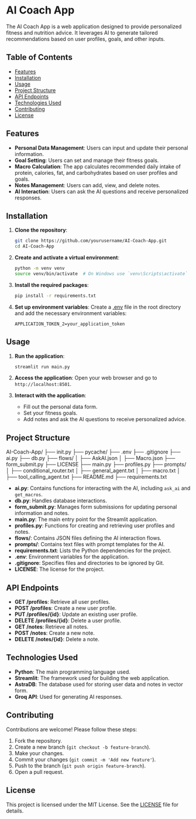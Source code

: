 # AI Coach App

The AI Coach App is a web application designed to provide personalized fitness and nutrition advice. It leverages AI to generate tailored recommendations based on user profiles, goals, and other inputs.

## Table of Contents

- [Features](#features)
- [Installation](#installation)
- [Usage](#usage)
- [Project Structure](#project-structure)
- [API Endpoints](#api-endpoints)
- [Technologies Used](#technologies-used)
- [Contributing](#contributing)
- [License](#license)

## Features

- **Personal Data Management**: Users can input and update their personal information.
- **Goal Setting**: Users can set and manage their fitness goals.
- **Macro Calculation**: The app calculates recommended daily intake of protein, calories, fat, and carbohydrates based on user profiles and goals.
- **Notes Management**: Users can add, view, and delete notes.
- **AI Interaction**: Users can ask the AI questions and receive personalized responses.

## Installation

1. **Clone the repository**:

   ```sh
   git clone https://github.com/yourusername/AI-Coach-App.git
   cd AI-Coach-App
   ```

2. **Create and activate a virtual environment**:

   ```sh
   python -m venv venv
   source venv/bin/activate  # On Windows use `venv\Scripts\activate`
   ```

3. **Install the required packages**:

   ```sh
   pip install -r requirements.txt
   ```

4. **Set up environment variables**:
   Create a [.env](http://_vscodecontentref_/0) file in the root directory and add the necessary environment variables:
   ```
   APPLICATION_TOKEN_2=your_application_token
   ```

## Usage

1. **Run the application**:

   ```sh
   streamlit run main.py
   ```

2. **Access the application**:
   Open your web browser and go to `http://localhost:8501`.

3. **Interact with the application**:
   - Fill out the personal data form.
   - Set your fitness goals.
   - Add notes and ask the AI questions to receive personalized advice.

## Project Structure

AI-Coach-App/
├── init.py
├── pycache/
├── .env
├── .gitignore
├── ai.py
├── db.py
├── flows/
│ ├── AskAI.json
│ ├── Macro.json
├── form_submit.py
├── LICENSE
├── main.py
├── profiles.py
├── prompts/
│ ├── conditional_router.txt
│ ├── general_agent.txt
│ ├── macro.txt
│ ├── tool_calling_agent.txt
├── README.md
├── requirements.txt

- **ai.py**: Contains functions for interacting with the AI, including `ask_ai` and `get_macros`.
- **db.py**: Handles database interactions.
- **form_submit.py**: Manages form submissions for updating personal information and notes.
- **main.py**: The main entry point for the Streamlit application.
- **profiles.py**: Functions for creating and retrieving user profiles and notes.
- **flows/**: Contains JSON files defining the AI interaction flows.
- **prompts/**: Contains text files with prompt templates for the AI.
- **requirements.txt**: Lists the Python dependencies for the project.
- **.env**: Environment variables for the application.
- **.gitignore**: Specifies files and directories to be ignored by Git.
- **LICENSE**: The license for the project.

## API Endpoints

- **GET /profiles**: Retrieve all user profiles.
- **POST /profiles**: Create a new user profile.
- **PUT /profiles/{id}**: Update an existing user profile.
- **DELETE /profiles/{id}**: Delete a user profile.
- **GET /notes**: Retrieve all notes.
- **POST /notes**: Create a new note.
- **DELETE /notes/{id}**: Delete a note.

## Technologies Used

- **Python**: The main programming language used.
- **Streamlit**: The framework used for building the web application.
- **AstraDB**: The database used for storing user data and notes in vector form.
- **Groq API**: Used for generating AI responses.

## Contributing

Contributions are welcome! Please follow these steps:

1. Fork the repository.
2. Create a new branch (`git checkout -b feature-branch`).
3. Make your changes.
4. Commit your changes (`git commit -m 'Add new feature'`).
5. Push to the branch (`git push origin feature-branch`).
6. Open a pull request.

## License

This project is licensed under the MIT License. See the [LICENSE](http://_vscodecontentref_/1) file for details.

